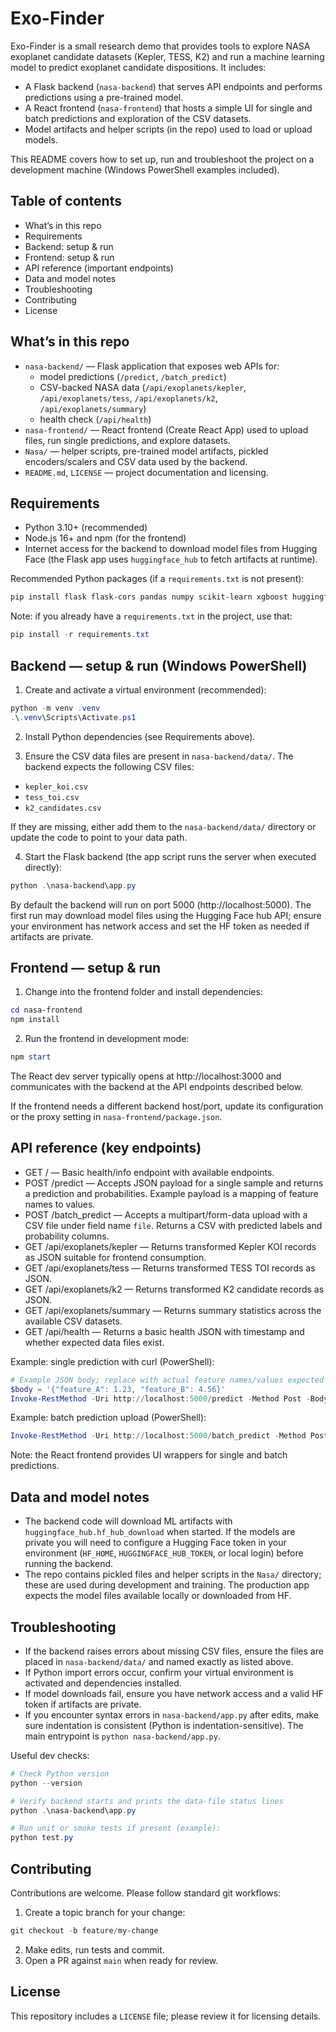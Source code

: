 # Exo-Finder

Exo-Finder is a small research demo that provides tools to explore NASA exoplanet candidate datasets (Kepler, TESS, K2) and run a machine learning model to predict exoplanet candidate dispositions. It includes:

- A Flask backend (`nasa-backend`) that serves API endpoints and performs predictions using a pre-trained model.
- A React frontend (`nasa-frontend`) that hosts a simple UI for single and batch predictions and exploration of the CSV datasets.
- Model artifacts and helper scripts (in the repo) used to load or upload models.

This README covers how to set up, run and troubleshoot the project on a development machine (Windows PowerShell examples included).

## Table of contents

- What’s in this repo
- Requirements
- Backend: setup & run
- Frontend: setup & run
- API reference (important endpoints)
- Data and model notes
- Troubleshooting
- Contributing
- License

## What’s in this repo

- `nasa-backend/` — Flask application that exposes web APIs for:
	- model predictions (`/predict`, `/batch_predict`)
	- CSV-backed NASA data (`/api/exoplanets/kepler`, `/api/exoplanets/tess`, `/api/exoplanets/k2`, `/api/exoplanets/summary`)
	- health check (`/api/health`)
- `nasa-frontend/` — React frontend (Create React App) used to upload files, run single predictions, and explore datasets.
- `Nasa/` — helper scripts, pre-trained model artifacts, pickled encoders/scalers and CSV data used by the backend.
- `README.md`, `LICENSE` — project documentation and licensing.

## Requirements

- Python 3.10+ (recommended)
- Node.js 16+ and npm (for the frontend)
- Internet access for the backend to download model files from Hugging Face (the Flask app uses `huggingface_hub` to fetch artifacts at runtime).

Recommended Python packages (if a `requirements.txt` is not present):

```powershell
pip install flask flask-cors pandas numpy scikit-learn xgboost huggingface-hub
```

Note: if you already have a `requirements.txt` in the project, use that:

```powershell
pip install -r requirements.txt
```

## Backend — setup & run (Windows PowerShell)

1. Create and activate a virtual environment (recommended):

```powershell
python -m venv .venv
.\.venv\Scripts\Activate.ps1
```

2. Install Python dependencies (see Requirements above).

3. Ensure the CSV data files are present in `nasa-backend/data/`. The backend expects the following CSV files:

- `kepler_koi.csv`
- `tess_toi.csv`
- `k2_candidates.csv`

If they are missing, either add them to the `nasa-backend/data/` directory or update the code to point to your data path.

4. Start the Flask backend (the app script runs the server when executed directly):

```powershell
python .\nasa-backend\app.py
```

By default the backend will run on port 5000 (http://localhost:5000). The first run may download model files using the Hugging Face hub API; ensure your environment has network access and set the HF token as needed if artifacts are private.

## Frontend — setup & run

1. Change into the frontend folder and install dependencies:

```powershell
cd nasa-frontend
npm install
```

2. Run the frontend in development mode:

```powershell
npm start
```

The React dev server typically opens at http://localhost:3000 and communicates with the backend at the API endpoints described below.

If the frontend needs a different backend host/port, update its configuration or the proxy setting in `nasa-frontend/package.json`.

## API reference (key endpoints)

- GET / — Basic health/info endpoint with available endpoints.
- POST /predict — Accepts JSON payload for a single sample and returns a prediction and probabilities. Example payload is a mapping of feature names to values.
- POST /batch_predict — Accepts a multipart/form-data upload with a CSV file under field name `file`. Returns a CSV with predicted labels and probability columns.
- GET /api/exoplanets/kepler — Returns transformed Kepler KOI records as JSON suitable for frontend consumption.
- GET /api/exoplanets/tess — Returns transformed TESS TOI records as JSON.
- GET /api/exoplanets/k2 — Returns transformed K2 candidate records as JSON.
- GET /api/exoplanets/summary — Returns summary statistics across the available CSV datasets.
- GET /api/health — Returns a basic health JSON with timestamp and whether expected data files exist.

Example: single prediction with curl (PowerShell):

```powershell
# Example JSON body; replace with actual feature names/values expected by the model
$body = '{"feature_A": 1.23, "feature_B": 4.56}'
Invoke-RestMethod -Uri http://localhost:5000/predict -Method Post -Body $body -ContentType 'application/json'
```

Example: batch prediction upload (PowerShell):

```powershell
Invoke-RestMethod -Uri http://localhost:5000/batch_predict -Method Post -InFile .\sample_batch.csv -ContentType 'multipart/form-data'
```

Note: the React frontend provides UI wrappers for single and batch predictions.

## Data and model notes

- The backend code will download ML artifacts with `huggingface_hub.hf_hub_download` when started. If the models are private you will need to configure a Hugging Face token in your environment (`HF_HOME`, `HUGGINGFACE_HUB_TOKEN`, or local login) before running the backend.
- The repo contains pickled files and helper scripts in the `Nasa/` directory; these are used during development and training. The production app expects the model files available locally or downloaded from HF.

## Troubleshooting

- If the backend raises errors about missing CSV files, ensure the files are placed in `nasa-backend/data/` and named exactly as listed above.
- If Python import errors occur, confirm your virtual environment is activated and dependencies installed.
- If model downloads fail, ensure you have network access and a valid HF token if artifacts are private.
- If you encounter syntax errors in `nasa-backend/app.py` after edits, make sure indentation is consistent (Python is indentation-sensitive). The main entrypoint is `python nasa-backend/app.py`.

Useful dev checks:

```powershell
# Check Python version
python --version

# Verify backend starts and prints the data-file status lines
python .\nasa-backend\app.py

# Run unit or smoke tests if present (example):
python test.py
```

## Contributing

Contributions are welcome. Please follow standard git workflows:

1. Create a topic branch for your change:

```powershell
git checkout -b feature/my-change
```

2. Make edits, run tests and commit.
3. Open a PR against `main` when ready for review.

## License

This repository includes a `LICENSE` file; please review it for licensing details.

